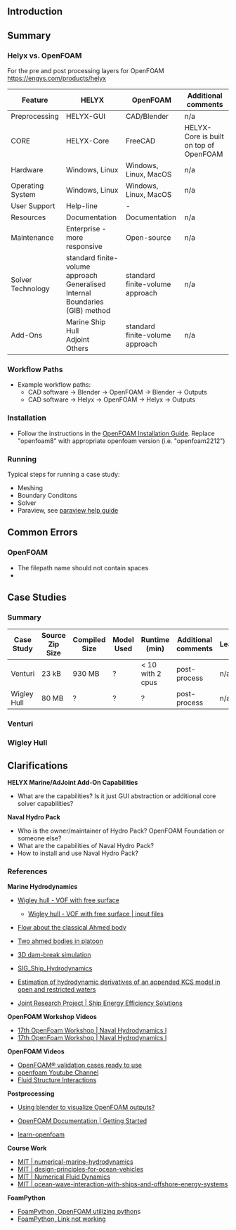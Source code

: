 ## Introduction

## Summary

### Helyx vs. OpenFOAM

For the pre and post processing layers for OpenFOAM
<https://engys.com/products/helyx>

| Feature | HELYX |  OpenFOAM |  Additional comments |
|---|---|---|---|
| Preprocessing | HELYX-GUI | CAD/Blender | n/a |
| CORE | HELYX-Core | FreeCAD | HELYX-Core is built on top of OpenFOAM |
| Hardware | Windows, Linux | Windows, Linux, MacOS | n/a |
| Operating System | Windows, Linux | Windows, Linux, MacOS | n/a |
| User Support | Help-line | - |  |
| Resources | Documentation | Documentation | n/a |
| Maintenance | Enterprise - more responsive | Open-source | n/a |
| Solver Technology | standard finite-volume approach <br> Generalised Internal Boundaries (GIB) method| standard finite-volume approach | n/a |
| Add-Ons | Marine Ship Hull <br> Adjoint <br> Others | standard finite-volume approach | n/a |

### Workflow Paths

- Example workflow paths:
  - CAD software -> Blender -> OpenFOAM -> Blender -> Outputs
  - CAD software -> Helyx -> OpenFOAM -> Helyx -> Outputs

### Installation

- Follow the instructions in the [OpenFOAM Installation Guide](https://github.com/vamseeachanta/energy/blob/61c3bb3bf50beeaac8f6cc2d4c9e143f91ff3083/eng/openfoam/InstallationOpenFoam-2.pdf). Replace "openfoam8" with appropriate openfoam version (i.e. "openfoam2212")

### Running

Typical steps for running a case study:

- Meshing
- Boundary Conditons
- Solver
- Paraview, see [paraview help guide](https://github.com/vamseeachanta/energy/blob/master/eng/paraview.md)

## Common Errors

### OpenFOAM

- The filepath name should not contain spaces
-

## Case Studies

### Summary

| Case Study | Source Zip Size |  Compiled Size |  Model Used |    Runtime (min) | Additional comments |  Learnings |  
|---|---|---|---|---|---|---|
| Venturi | 23 kB | 930 MB |  ? | < 10  with 2 cpus | post-process | n/a |
| Wigley Hull | 80 MB | ? |  ? | ? | post-process | n/a |

### Venturi

### Wigley Hull

## Clarifications

**HELYX Marine/AdJoint Add-On Capabilities**

- What are the capabilities? Is it just GUI abstraction or additional core solver capabilities?

**Naval Hydro Pack**

- Who is the owner/maintainer of Hydro Pack? OpenFOAM Foundation or someone else?
- What are the capabilities of Naval Hydro Pack?
- How to install and use Naval Hydro Pack?

### References

**Marine Hydrodynamics**

- [Wigley hull - VOF with free surface](<http://www.wolfdynamics.com/tutorials.html?id=149>)
  - [Wigley hull - VOF with free surface | input files](http://www.wolfdynamics.com/validations/wigleyhull/wigleyHull_LTS.tar.gz)
- [Flow about the classical Ahmed body](http://www.wolfdynamics.com/tutorials.html?id=146)
- [Two ahmed bodies in platoon](http://www.wolfdynamics.com/tutorials.html?id=147)
- [3D dam-break simulation](http://www.wolfdynamics.com/tutorials.html?id=95)

- [SIG_Ship_Hydrodynamics](<https://openfoamwiki.net/index.php/SIG_Ship_Hydrodynamics>)
- [Estimation of hydrodynamic derivatives of an appended KCS model in open and restricted waters](https://www.sciencedirect.com/science/article/pii/S0029801822022302)

- [Joint Research Project | Ship Energy Efficiency Solutions](<https://www.jores.net/>)

**OpenFOAM Workshop Videos**

- [17th OpenFoam Workshop | Naval Hydrodynamics I](<https://www.youtube.com/watch?v=PDDRRz478fs>)
- [17th OpenFoam Workshop | Naval Hydrodynamics I](<https://www.youtube.com/watch?v=Nr7tMtII-DU>)

**OpenFOAM Videos**

- [OpenFOAM® validation cases ready to use](http://www.wolfdynamics.com/tutorials.html?id=94)
- [openfoam Youtube Channel](<https://www.youtube.com/@openfoamjournal6606>)
- [Fluid Structure Interactions](<https://www.youtube.com/watch?v=Lnu4muOXV0Q>)

**Postprocessing**

- [Using blender to visualize OpenFOAM outputs?](<https://www.youtube.com/watch?v=yp9khQtP1g8>)

- [OpenFOAM Documentation | Getting Started](<https://www.openfoam.com/documentation/tutorial-guide/1-introduction/1.1-getting-started#x4-30001.1>)
- [learn-openfoam](<https://holzmann-cfd.com/community/learn-openfoam>)

**Course Work**

- [MIT | numerical-marine-hydrodynamics](<https://ocw.mit.edu/courses/2-29-numerical-marine-hydrodynamics-13-024-spring-2003/>)
- [MIT | design-principles-for-ocean-vehicles](<https://ocw.mit.edu/courses/2-22-design-principles-for-ocean-vehicles-13-42-spring-2005/pages/readings/>)
- [MIT | Numerical Fluid Dynamics](<https://ocw.mit.edu/courses/2-29-numerical-fluid-mechanics-spring-2015/pages/lecture-notes-and-references/>)
- [MIT | ocean-wave-interaction-with-ships-and-offshore-energy-systems](<https://ocw.mit.edu/courses/2-24-ocean-wave-interaction-with-ships-and-offshore-energy-systems-13-022-spring-2002/>)

**FoamPython**

- [FoamPython, OpenFOAM utilizing python](<https://www.youtube.com/watch?v=EDAn2uFJ6jU>)s
- [FoamPython, Link not working](<https://gitlab.com/share-renderluh/foampython-1.0>)
